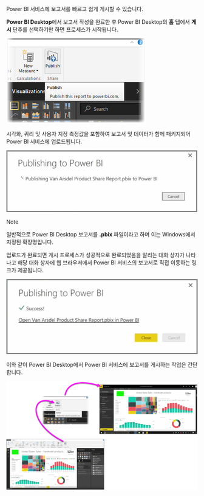 Power BI 서비스에 보고서를 빠르고 쉽게 게시할 수 있습니다.

**Power BI Desktop**에서 보고서 작성을 완료한 후 Power BI Desktop의 **홈** 탭에서 **게시** 단추를 선택하기만 하면 프로세스가 시작됩니다.

![](media/4-1-publish-reports/4-1_1.png)

시각화, 쿼리 및 사용자 지정 측정값을 포함하여 보고서 및 데이터가 함께 패키지되어 Power BI 서비스에 업로드됩니다.

![](media/4-1-publish-reports/4-1_2.png)

> [!NOTE]
> 일반적으로 Power BI Desktop 보고서를 **.pbix** 파일이라고 하며 이는 Windows에서 지정된 확장명입니다.
> 

업로드가 완료되면 게시 프로세스가 성공적으로 완료되었음을 알리는 대화 상자가 나타나고 해당 대화 상자에 웹 브라우저에서 Power BI 서비스의 보고서로 직접 이동하는 링크가 제공됩니다.

![](media/4-1-publish-reports/4-1_3.png)

이와 같이 Power BI Desktop에서 Power BI 서비스에 보고서를 게시하는 작업은 간단합니다.

![](media/4-1-publish-reports/4-1_4.png)

